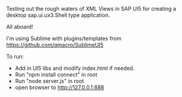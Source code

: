 Testing out the rough waters of XML Views in SAP UI5 for creating a desktop sap.ui.ux3.Shell type application.

All aboard!

I'm using Sublime with plugins/templates from https://github.com/qmacro/SublimeUI5

To run:
- Add in UI5 libs and modify index.html if needed.
- Run "npm install connect" in root
- Run "node server.js" in root
- open browser to http://127.0.0.1:888